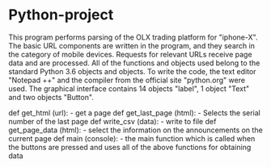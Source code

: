 # Python-project
This program performs parsing of the OLX trading platform for "iphone-X".
The basic URL components are written in the program, and they search in the category of mobile devices.
Requests for relevant URLs receive page data and are processed.
All of the functions and objects used belong to the standard Python 3.6 objects and objects.
To write the code, the text editor "Notepad ++" and the compiler from the official site "python.org" were used.
The graphical interface contains 14 objects "label", 1 object "Text" and two objects "Button".


def get_html (url): - get a page
def get_last_page (html): - Selects the serial number of the last page
def write_csv (data): - write to file
def get_page_data (html): - select the information on the announcements on the current page
def main (console): - the main function which is called when the buttons are pressed and uses all of the above functions for obtaining data
